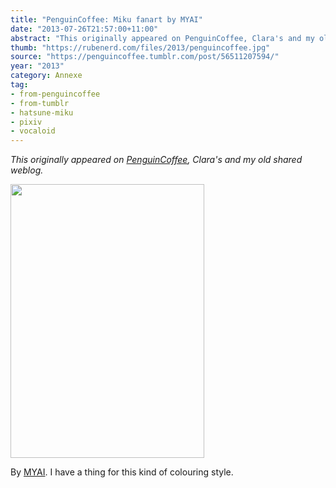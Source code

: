 ```yaml
---
title: "PenguinCoffee: Miku fanart by MYAI"
date: "2013-07-26T21:57:00+11:00"
abstract: "This originally appeared on PenguinCoffee, Clara's and my old shared weblog."
thumb: "https://rubenerd.com/files/2013/penguincoffee.jpg"
source: "https://penguincoffee.tumblr.com/post/56511207594/"
year: "2013"
category: Annexe
tag:
- from-penguincoffee
- from-tumblr
- hatsune-miku
- pixiv
- vocaloid
---
```

*This originally appeared on [PenguinCoffee](https://rubenerd.com/tag/from-penguincoffee/), Clara's and my old shared weblog.*

<img src="https://rubenerd.com/files/museum/penguincoffee-56511207594@1x.jpg" alt="" style="width:310px; height:438px;" srcset="https://rubenerd.com/files/museum/penguincoffee-56511207594@1x.jpg 1x, https://rubenerd.com/files/museum/penguincoffee-56511207594@2x.jpg 2x" />

By <a href="http://www.pixiv.net/member_illust.php?mode=medium&amp;illust_id=37256143">MYAI</a>. I have a thing for this kind of colouring style.

